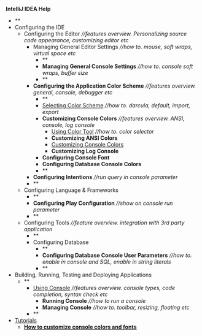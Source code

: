 

**IntelliJ IDEA Help**

 - **
 - Configuring the IDE
	 - Configuring the Editor *//features overview. Personalizing source code appearance, customizing editor etc*
		 - Managing General Editor Settings *//how to. mouse, soft wraps, virtual space etc*
			 - **
			 - **Managing General Console Settings** *//how to. console soft wraps, buffer size*
			 - **
		 - **Configuring the Application Color Scheme** *//features overview. general, console, debugger etc*
			 - **
			 - [Selecting Color Scheme](Scheme.md) *//how to. darcula, default, import, export*
			 - **Customizing Console Colors** *//features overview. ANSI, console, log console*
				 - [Using Color Tool](ColorTool.md) *//how to. color selector*
				 - **Customizing ANSI Colors**
				 - [Customizing Console Colors](ConsoleColor.md)
				 - **Customizing Log Console**
			 - **Configuring Console Font**
			 - **Configuring Database Console Colors**
			- **
		- **Configuring Intentions** *//run query in console parameter*
		- **
	- Configuring Language & Frameworks
		- **
		- **Configuring Play Configuration** *//show on console run parameter*
		- **
	- Configuring Tools *//feature overview. integration with 3rd party application*
		- **
		- Configuring Database 
			- **
			- **Configuring Database Console User Parameters** *//how to. enable in console and SQL, enable in string literals*
			- **
- Building, Running, Testing and Deploying Applications
	- **
		- [Using Console](OverViewConsole.md) *//features overview. console types, code completion, syntax check etc*
			- **Running Console** *//how to run a console*
			- **Managing Console** *//how to. toolbar, resizing, floating etc*
		- **
 - [Tutorials](Tutorials.md)
 	 - **[How to customize console colors and fonts](HowTo.md)**
